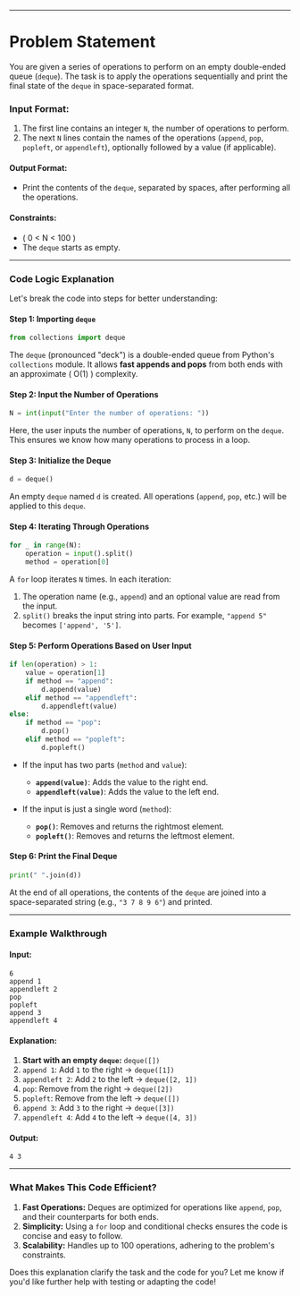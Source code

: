 
---

# **Problem Statement**
You are given a series of operations to perform on an empty double-ended queue (`deque`). The task is to apply the operations sequentially and print the final state of the `deque` in space-separated format.

### **Input Format**:
1. The first line contains an integer `N`, the number of operations to perform.
2. The next `N` lines contain the names of the operations (`append`, `pop`, `popleft`, or `appendleft`), optionally followed by a value (if applicable).

#### **Output Format**:
- Print the contents of the `deque`, separated by spaces, after performing all the operations.

#### **Constraints**:
- \( 0 < N < 100 \)
- The `deque` starts as empty.

---

### **Code Logic Explanation**
Let's break the code into steps for better understanding:

#### **Step 1: Importing `deque`**
```python
from collections import deque
```
The `deque` (pronounced "deck") is a double-ended queue from Python's `collections` module. It allows **fast appends and pops** from both ends with an approximate \( O(1) \) complexity.

#### **Step 2: Input the Number of Operations**
```python
N = int(input("Enter the number of operations: "))
```
Here, the user inputs the number of operations, `N`, to perform on the `deque`. This ensures we know how many operations to process in a loop.

#### **Step 3: Initialize the Deque**
```python
d = deque()
```
An empty `deque` named `d` is created. All operations (`append`, `pop`, etc.) will be applied to this `deque`.

#### **Step 4: Iterating Through Operations**
```python
for _ in range(N):
    operation = input().split()
    method = operation[0]
```
A `for` loop iterates `N` times. In each iteration:
1. The operation name (e.g., `append`) and an optional value are read from the input.
2. `split()` breaks the input string into parts. For example, `"append 5"` becomes `['append', '5']`.

#### **Step 5: Perform Operations Based on User Input**
```python
if len(operation) > 1:
    value = operation[1]
    if method == "append":
        d.append(value)
    elif method == "appendleft":
        d.appendleft(value)
else:
    if method == "pop":
        d.pop()
    elif method == "popleft":
        d.popleft()
```
- If the input has two parts (`method` and `value`):
  - **`append(value)`**: Adds the value to the right end.
  - **`appendleft(value)`**: Adds the value to the left end.

- If the input is just a single word (`method`):
  - **`pop()`**: Removes and returns the rightmost element.
  - **`popleft()`**: Removes and returns the leftmost element.

#### **Step 6: Print the Final Deque**
```python
print(" ".join(d))
```
At the end of all operations, the contents of the `deque` are joined into a space-separated string (e.g., `"3 7 8 9 6"`) and printed.

---

### **Example Walkthrough**
#### **Input:**
```
6
append 1
appendleft 2
pop
popleft
append 3
appendleft 4
```

#### **Explanation:**
1. **Start with an empty `deque`:** `deque([])`
2. `append 1`: Add `1` to the right → `deque([1])`
3. `appendleft 2`: Add `2` to the left → `deque([2, 1])`
4. `pop`: Remove from the right → `deque([2])`
5. `popleft`: Remove from the left → `deque([])`
6. `append 3`: Add `3` to the right → `deque([3])`
7. `appendleft 4`: Add `4` to the left → `deque([4, 3])`

#### **Output:**
```
4 3
```

---

### **What Makes This Code Efficient?**
1. **Fast Operations:** Deques are optimized for operations like `append`, `pop`, and their counterparts for both ends.
2. **Simplicity:** Using a `for` loop and conditional checks ensures the code is concise and easy to follow.
3. **Scalability:** Handles up to 100 operations, adhering to the problem's constraints.

Does this explanation clarify the task and the code for you? Let me know if you'd like further help with testing or adapting the code!
